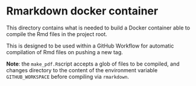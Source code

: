 # Rmarkdown docker container

This directory contains what is needed to build a Docker container able to compile the Rmd files in the project root.

This is designed to be used within a GitHub Workflow for automatic compilation of Rmd files on pushing a new tag.

**Note**: the `make_pdf.R`script accepts a glob of files to be compiled, and changes directory to the content of the environment variable `GITHUB_WORKSPACE` before compiling via `rmarkdown`.
